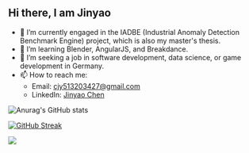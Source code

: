 ## Hi there, I am Jinyao

- 🔭 I’m currently engaged in the IADBE (Industrial Anomaly Detection Benchmark Engine) project, which is also my master's thesis.
- 🌱 I’m learning Blender, AngularJS, and Breakdance.
- 👯 I’m seeking a job in software development, data science, or game development in Germany.
- 📫 How to reach me:
     - Email: [cjy513203427@gmail.com](mailto:cjy513203427@gmail.com)
     - LinkedIn: [Jinyao Chen](https://www.linkedin.com/in/jinyao-chen-8b5b29225/)


![Anurag's GitHub stats](https://github-readme-stats.vercel.app/api?username=cjy513203427&show_icons=true&theme=transparent)

[![GitHub Streak](https://github-readme-streak-stats.herokuapp.com/?user=cjy513203427)](https://git.io/streak-stats)

<img class="img" src="https://github-readme-stats.vercel.app/api/top-langs/?username=cjy513203427&theme=radical&layout=compact&hide=jupyter%20notebook" />


